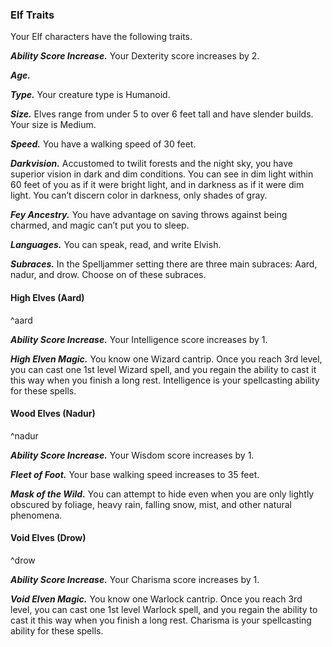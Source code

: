 
### Elf Traits
Your Elf characters have the following traits.

***Ability Score Increase.***
Your Dexterity score increases by 2.

***Age.***


***Type.***
Your creature type is Humanoid.

***Size.***
Elves range from under 5 to over 6 feet tall and have slender builds. Your size is Medium.

***Speed.***
You have a walking speed of 30 feet.

***Darkvision.***
Accustomed to twilit forests and the night sky, you have superior vision in dark and dim conditions. You can see in dim light within 60 feet of you as if it were bright light, and in darkness as if it were dim light. You can’t discern color in darkness, only shades of gray.

***Fey Ancestry.***
You have advantage on saving throws against being charmed, and magic can’t put you to sleep.

***Languages.***
You can speak, read, and write Elvish.

***Subraces.***
In the Spelljammer setting there are three main subraces: Aard, nadur, and drow. Choose on of these subraces.



#### High Elves (Aard)
^aard


***Ability Score Increase.***
Your Intelligence score increases by 1.

***High Elven Magic.***
You know one Wizard cantrip. Once you reach 3rd level, you can cast one 1st level Wizard spell, and you regain the ability to cast it this way when you finish a long rest. Intelligence is your spellcasting ability for these spells.


#### Wood Elves (Nadur)
^nadur

***Ability Score Increase.***
Your Wisdom score increases by 1.

***Fleet of Foot.***
Your base walking speed increases to 35 feet.

***Mask of the Wild.***
You can attempt to hide even when you are only lightly obscured by foliage, heavy rain, falling snow, mist, and other natural phenomena.


#### Void Elves (Drow)
^drow

***Ability Score Increase.***
Your Charisma score increases by 1.

***Void Elven Magic.***
You know one Warlock cantrip. Once you reach 3rd level, you can cast one 1st level Warlock spell, and you regain the ability to cast it this way when you finish a long rest. Charisma is your spellcasting ability for these spells.